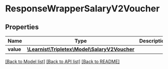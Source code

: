 # ResponseWrapperSalaryV2Voucher

## Properties
Name | Type | Description | Notes
------------ | ------------- | ------------- | -------------
**value** | [**\Learnist\Tripletex\Model\SalaryV2Voucher**](SalaryV2Voucher.md) |  | [optional] 

[[Back to Model list]](../../README.md#documentation-for-models) [[Back to API list]](../../README.md#documentation-for-api-endpoints) [[Back to README]](../../README.md)


